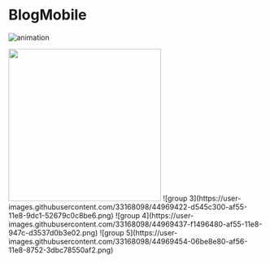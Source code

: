 # BlogMobile
![animation](https://user-images.githubusercontent.com/33168098/44969332-623c4c80-af55-11e8-8887-acceb6be76b1.gif)

<img src="https://user-images.githubusercontent.com/33168098/44969362-8dbf3700-af55-11e8-8f5f-2580eba5d535.png" width ="300">
![group 3](https://user-images.githubusercontent.com/33168098/44969422-d545c300-af55-11e8-9dc1-52679c0c8be6.png)
![group 4](https://user-images.githubusercontent.com/33168098/44969437-f1496480-af55-11e8-947c-d3537d0b3e02.png)
![group 5](https://user-images.githubusercontent.com/33168098/44969454-06be8e80-af56-11e8-8752-3dbc78550af2.png)

